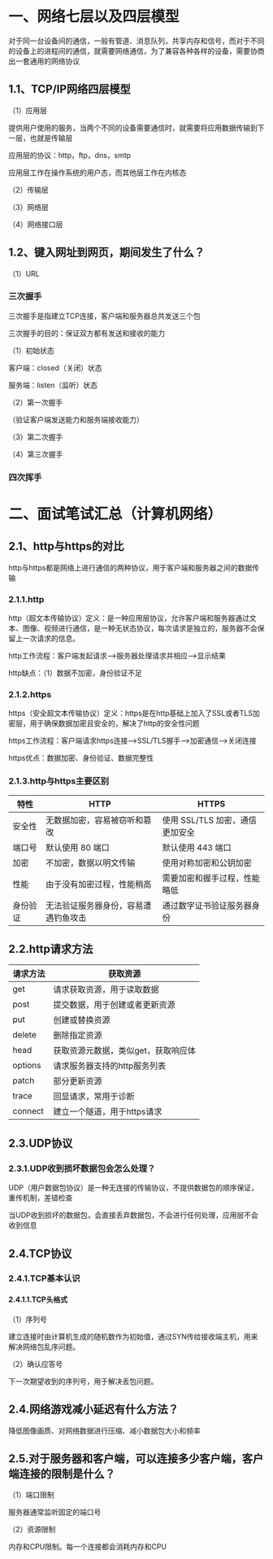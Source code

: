 <!--
 * @Description: 本文档主要是记录学习到的计算机网络知识，以及面试和笔试碰到的有关计算机网络的题目
 * @version: 2025届（秋招版）
 * @Author: ThreeStones1029 2320218115@qq.com
 * @Date: 2024-09-17 21:14:42
 * @LastEditors: ShuaiLei
 * @LastEditTime: 2024-10-01 16:35:09
-->
# 一、网络七层以及四层模型

对于同一台设备间的通信，一般有管道、消息队列，共享内存和信号，而对于不同的设备上的进程间的通信，就需要网络通信，为了兼容各种各样的设备，需要协商出一套通用的网络协议

## 1.1、TCP/IP网络四层模型

（1）应用层

提供用户使用的服务，当两个不同的设备需要通信时，就需要将应用数据传输到下一层，也就是传输层

应用层的协议：http，ftp，dns，smtp

应用层工作在操作系统的用户态，而其他层工作在内核态

（2）传输层



（3）网络层

（4）网络接口层

## 1.2、键入网址到网页，期间发生了什么？

（1）URL



### 三次握手

三次握手是指建立TCP连接，客户端和服务器总共发送三个包

三次握手的目的：保证双方都有发送和接收的能力

（1）初始状态

客户端：closed（关闭）状态

服务端：listen（监听）状态

（2）第一次握手

（验证客户端发送能力和服务端接收能力）

（3）第二次握手

（4）第三次握手

### 四次挥手


# 二、面试笔试汇总（计算机网络）

## 2.1、http与https的对比

http与https都是网络上进行通信的两种协议，用于客户端和服务器之间的数据传输

### 2.1.1.http

http（超文本传输协议）定义：是一种应用层协议，允许客户端和服务器通过文本、图像、视频进行通信，是一种无状态协议，每次请求是独立的，服务器不会保留上一次请求的信息。

http工作流程：客户端发起请求-->服务器处理请求并相应-->显示结果

http缺点：（1）数据不加密，身份验证不足


### 2.1.2.https

https（安全超文本传输协议）定义：https是在http基础上加入了SSL或者TLS加密层，用于确保数据加密且安全的，解决了http的安全性问题

https工作流程：客户端请求https连接-->SSL/TLS握手-->加密通信-->关闭连接

https优点：数据加密、身份验证、数据完整性

### 2.1.3.http与https主要区别

|特性	|HTTP	|HTTPS|
|--------------------|--------------------|--------------------|
|安全性	|无数据加密，容易被窃听和篡改|	使用 SSL/TLS 加密，通信更加安全|
|端口号	|默认使用 80 端口|	默认使用 443 端口|
|加密	|不加密，数据以明文传输	|使用对称加密和公钥加密|
|性能	|由于没有加密过程，性能稍高	|需要加密和握手过程，性能略低|
|身份验证	|无法验证服务器身份，容易遭遇钓鱼攻击	|通过数字证书验证服务器身份|

## 2.2.http请求方法

|请求方法|获取资源|
|-------|------|
|get|请求获取资源，用于读取数据|
|post|提交数据，用于创建或者更新资源|
|put|创建或替换资源|
|delete|删除指定资源|
|head|获取资源元数据，类似get，获取响应体|
|options|请求服务器支持的http服务列表|
|patch|部分更新资源|
|trace|回显请求，常用于诊断|
|connect|建立一个隧道，用于https请求|

## 2.3.UDP协议

### 2.3.1.UDP收到损坏数据包会怎么处理？

UDP（用户数据包协议）是一种无连接的传输协议，不提供数据包的顺序保证，重传机制，差错检查

当UDP收到损坏的数据包，会直接丢弃数据包，不会进行任何处理，应用层不会收到信息

## 2.4.TCP协议

### 2.4.1.TCP基本认识

#### 2.4.1.1.TCP头格式

（1）序列号

建立连接时由计算机生成的随机数作为初始值，通过SYN传给接收端主机，用来解决网络包乱序问题。

（2）确认应答号

下一次期望收到的序列号，用于解决丢包问题。



## 2.4.网络游戏减小延迟有什么方法？

降低图像画质、对网络数据进行压缩、减小数据包大小和频率

## 2.5.对于服务器和客户端，可以连接多少客户端，客户端连接的限制是什么？

（1）端口限制

服务器通常监听固定的端口号

（2）资源限制

内存和CPU限制。每一个连接都会消耗内存和CPU

